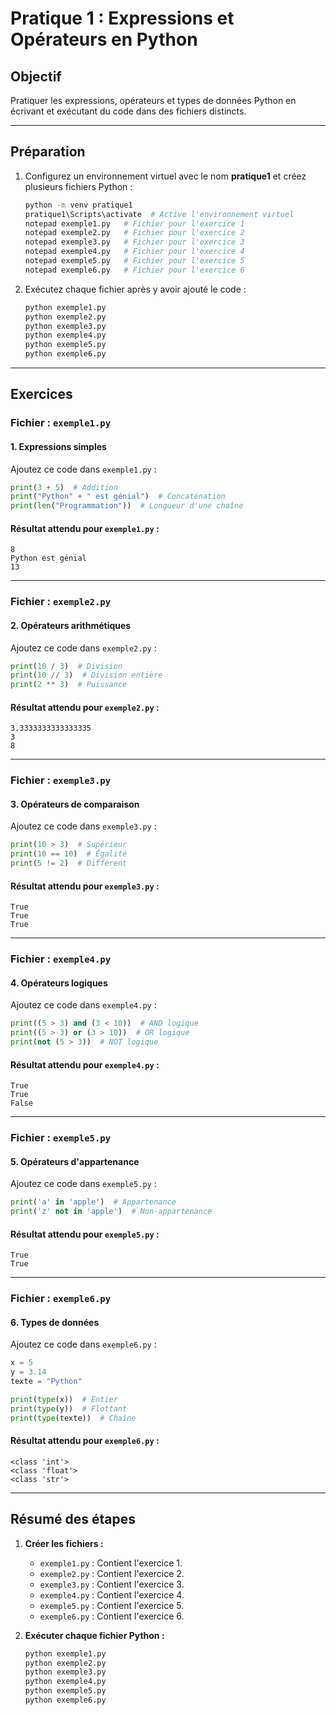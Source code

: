 # Pratique 1 : Expressions et Opérateurs en Python

## Objectif
Pratiquer les expressions, opérateurs et types de données Python en écrivant et exécutant du code dans des fichiers distincts.

---

## Préparation
1. Configurez un environnement virtuel avec le nom **pratique1** et créez plusieurs fichiers Python :
   ```bash
   python -m venv pratique1
   pratique1\Scripts\activate  # Active l'environnement virtuel
   notepad exemple1.py   # Fichier pour l'exercice 1
   notepad exemple2.py   # Fichier pour l'exercice 2
   notepad exemple3.py   # Fichier pour l'exercice 3
   notepad exemple4.py   # Fichier pour l'exercice 4
   notepad exemple5.py   # Fichier pour l'exercice 5
   notepad exemple6.py   # Fichier pour l'exercice 6
   ```

2. Exécutez chaque fichier après y avoir ajouté le code :
   ```bash
   python exemple1.py
   python exemple2.py
   python exemple3.py
   python exemple4.py
   python exemple5.py
   python exemple6.py
   ```

---

## Exercices

### Fichier : `exemple1.py`

#### 1. Expressions simples
Ajoutez ce code dans `exemple1.py` :
```python
print(3 + 5)  # Addition
print("Python" + " est génial")  # Concaténation
print(len("Programmation"))  # Longueur d'une chaîne
```

#### Résultat attendu pour `exemple1.py` :
```
8
Python est génial
13
```

---

### Fichier : `exemple2.py`

#### 2. Opérateurs arithmétiques
Ajoutez ce code dans `exemple2.py` :
```python
print(10 / 3)  # Division
print(10 // 3)  # Division entière
print(2 ** 3)  # Puissance
```

#### Résultat attendu pour `exemple2.py` :
```
3.3333333333333335
3
8
```

---

### Fichier : `exemple3.py`

#### 3. Opérateurs de comparaison
Ajoutez ce code dans `exemple3.py` :
```python
print(10 > 3)  # Supérieur
print(10 == 10)  # Égalité
print(5 != 2)  # Différent
```

#### Résultat attendu pour `exemple3.py` :
```
True
True
True
```

---

### Fichier : `exemple4.py`

#### 4. Opérateurs logiques
Ajoutez ce code dans `exemple4.py` :
```python
print((5 > 3) and (3 < 10))  # AND logique
print((5 > 3) or (3 > 10))  # OR logique
print(not (5 > 3))  # NOT logique
```

#### Résultat attendu pour `exemple4.py` :
```
True
True
False
```

---

### Fichier : `exemple5.py`

#### 5. Opérateurs d'appartenance
Ajoutez ce code dans `exemple5.py` :
```python
print('a' in 'apple')  # Appartenance
print('z' not in 'apple')  # Non-appartenance
```

#### Résultat attendu pour `exemple5.py` :
```
True
True
```

---

### Fichier : `exemple6.py`

#### 6. Types de données
Ajoutez ce code dans `exemple6.py` :
```python
x = 5
y = 3.14
texte = "Python"

print(type(x))  # Entier
print(type(y))  # Flottant
print(type(texte))  # Chaîne
```

#### Résultat attendu pour `exemple6.py` :
```
<class 'int'>
<class 'float'>
<class 'str'>
```

---

## Résumé des étapes

1. **Créer les fichiers :**
   - `exemple1.py` : Contient l'exercice 1.
   - `exemple2.py` : Contient l'exercice 2.
   - `exemple3.py` : Contient l'exercice 3.
   - `exemple4.py` : Contient l'exercice 4.
   - `exemple5.py` : Contient l'exercice 5.
   - `exemple6.py` : Contient l'exercice 6.

2. **Exécuter chaque fichier Python :**
   ```bash
   python exemple1.py
   python exemple2.py
   python exemple3.py
   python exemple4.py
   python exemple5.py
   python exemple6.py
   ```
